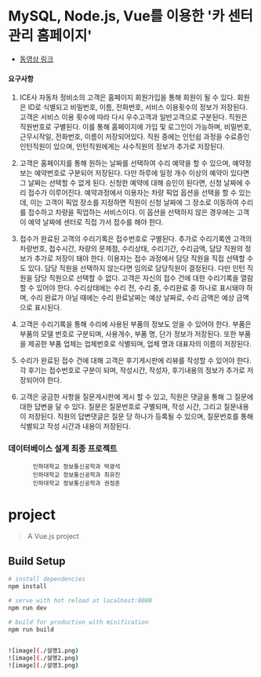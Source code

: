 # MySQL, Node.js, Vue를 이용한 '카 센터 관리 홈페이지'
* [동영상 링크](https://www.youtube.com/watch?v=Ac3FZgG-5a8 "유튜브")  

#### 요구사항
1. ICE사 자동차 정비소의 고객은 홈페이지 회원가입을 통해 회원이 될 수 있다. 회원은 ID로 식별되고 비밀번호, 이름, 전화번호, 서비스 이용횟수의 정보가 저장된다. 고객은 서비스 이용 횟수에 따라 다시 우수고객과 일반고객으로 구분된다.
직원은 직원번호로 구별된다. 이를 통해 홈페이지에 가입 및 로그인이 가능하며, 비밀번호, 근무시작일, 전화번호, 이름이 저장되어있다. 직원 중에는 인턴쉽 과정을 수료중인 인턴직원이 있으며, 인턴직원에게는 사수직원의 정보가 추가로 저장된다.

2. 고객은 홈페이지를 통해 원하는 날짜를 선택하여 수리 예약을 할 수 있으며, 예약정보는 예약번호로 구분되어 저장된다. 다만 하루에 일정 개수 이상의 예약이 있다면 그 날짜는 선택할 수 없게 된다. 신청한 예약에 대해 승인이 된다면, 신청 날짜에 수리 접수가 이루어진다. 예약과정에서 이용자는 차량 픽업 옵션을 선택을 할 수 있는데, 이는 고객이 픽업 장소를 지정하면 직원이 신청 날짜에 그 장소로 이동하여 수리를 접수하고 차량을 픽업하는 서비스이다. 이 옵션을 선택하지 않은 경우에는 고객이 예약 날짜에 센터로 직접 가서 접수를 해야 한다.

3. 접수가 완료된 고객의 수리기록은 접수번호로 구별된다. 추가로 수리기록엔 고객의 차량번호, 접수시간, 차량의 문제점, 수리상태, 수리기간, 수리금액, 담당 직원의 정보가 추가로 저장이 돼야 한다.  이용자는 접수 과정에서 담당 직원을 직접 선택할 수도 있다. 담당 직원을 선택하지 않는다면 임의로 담당직원이 결정된다. 다만 인턴 직원을 담당 직원으로 선택할 수 없다.
고객은 자신의 접수 건에 대한 수리기록을 열람할 수 있어야 한다.
수리상태에는 수리 전, 수리 중, 수리완료 중 하나로 표시돼야 하며, 수리 완료가 아닐 때에는 수리 완료날짜는 예상 날짜로, 수리 금액은 예상 금액으로 표시된다. 

4. 고객은 수리기록을 통해 수리에 사용된 부품의 정보도 얻을 수 있어야 한다. 부품은 부품의 모델 번호로 구분되며, 사용개수, 부품 명, 단가 정보가 저장된다. 또한 부품을 제공한 부품 업체는 업체번호로 식별되며, 업체 명과 대표자의 이름이 저장된다.

5. 수리가 완료된 접수 건에 대해 고객은 후기게시판에 리뷰를 작성할 수 있어야 한다. 각 후기는 접수번호로 구분이 되며, 작성시간, 작성자, 후기내용의 정보가 추가로 저장되어야 한다.

6. 고객은 궁금한 사항을 질문게시판에 게시 할 수 있고, 직원은 댓글을 통해 그 질문에 대한 답변을 달 수 있다. 질문은 질문번호로 구별되며, 작성 시간, 그리고 질문내용이 저장된다. 
직원의 답변댓글은 질문 당 하나가 등록될 수 있으며, 질문번호를 통해 식별되고 작성 시간과 내용이 저장된다. 


### 데이터베이스 설계 최종 프로젝트

           인하대학교 정보통신공학과 박광석  
           인하대학교 정보통신공학과 최유진  
           인하대학교 정보통신공학과 권정훈  


# project

> A Vue.js project

## Build Setup

``` bash
# install dependencies
npm install

# serve with hot reload at localhost:8080
npm run dev

# build for production with minification
npm run build  

  
![image](./설명1.png)    
![image](./설명2.png)  
![image](./설명3.png)  
